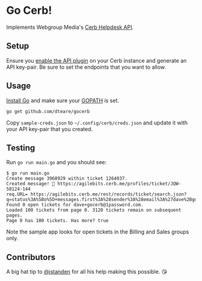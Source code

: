 
# Go Cerb!

Implements Webgroup Media's [Cerb Helpdesk API](https://cerb.ai/docs/api/).

## Setup 

Ensure you [enable the API plugin](https://cerb.ai/guides/api/configure-plugin/) on your Cerb instance and generate an API key-pair. Be sure to set the endpoints that you want to allow.

## Usage

[Install Go](https://golang.org/doc/install) and make sure your [GOPATH](https://golang.org/doc/code.html#GOPATH) is set.

`go get github.com/dteare/gocerb`

Copy `sample-creds.json` to `~/.config/cerb/creds.json` and update it with your API key-pair that you created.

## Testing

Run `go run main.go` and you should see:

```
$ go run main.go
Create message 3968929 within ticket 1264037.
Created message! 💌 https://agilebits.cerb.me/profiles/ticket/JQW-58124-144
req.URL= https://agilebits.cerb.me/rest/records/ticket/search.json?q=status%3A%5Bo%5D+messages.first%3A%28sender%3A%28email%3A%27dave%2Bgocerb%401password.com%27%29%29
Found 0 open tickets for dave+gocerb@1password.com.
Loaded 100 tickets from page 0. 3120 tickets remain on subsequent pages.
Page 0 has 100 tickets. Has more? true
```

Note the sample app looks for open tickets in the Billing and Sales groups only.


## Contributors

A big hat tip to [@jstanden](https://github.com/jstanden) for all his help making this possible. 😘
